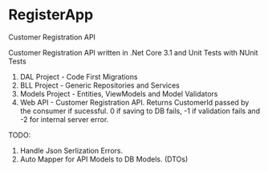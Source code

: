 # RegisterApp
Customer Registration API


Customer Registration API written in .Net Core 3.1 and Unit Tests with NUnit Tests

1. DAL Project - Code First Migrations
2. BLL Project - Generic Repositories and Services
3. Models Project - Entities, ViewModels and Model Validators
4. Web API - Customer Registration API. Returns CustomerId passed by the consumer if sucessful.
            0 if saving to DB fails, -1 if validation fails and -2 for internal server error.
            
TODO:

1. Handle Json Serlization Errors.
2. Auto Mapper for API Models to DB Models. (DTOs)

